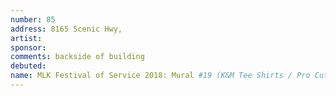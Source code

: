 ```yaml
---
number: 85
address: 8165 Scenic Hwy,
artist:
sponsor:
comments: backside of building
debuted:
name: MLK Festival of Service 2018: Mural #19 (K&M Tee Shirts / Pro Cuts)
---
```


